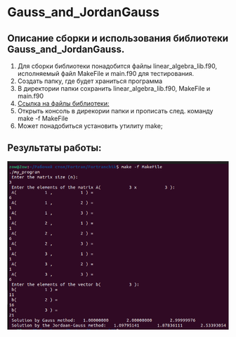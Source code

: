 # Gauss_and_JordanGauss
## Описание сборки и использования библиотеки Gauss_and_JordanGauss.
1. Для сборки библиотеки понадобится файлы linear_algebra_lib.f90, исполняемый файл MakeFile и main.f90 для тестирования.
2. Создать папку, где будет храниться программа
3. В директории папки сохранить linear_algebra_lib.f90, MakeFile и main.f90
4. [Ссылка на файлы библиотеки:](https://github.com/ZOOW2/Gauss_and_JordanGauss_Fortran/tree/main/StaticLib)
5. Открыть консоль в дирекории папки и прописать след. команду make -f MakeFile
6. Может понадобиться установить утилиту make;

## Результаты работы: 
![StaticLIb](https://github.com/ZOOW2/Gauss_and_JordanGauss_Fortran/raw/main/StaticLib/Static.png)
